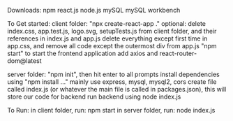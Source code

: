 Downloads:
npm react.js node.js mySQL mySQL workbench 



To Get started:
client folder:
	"npx create-react-app ."
	optional: delete index.css, app.test.js, logo.svg, setupTests.js from client folder, and their references in index.js and app.js
		  delete everything except first time in app.css, and remove all code except the outermost div from app.js
        "npm start" to start the frontend application
        add axios and react-router-dom@latest


server folder:
	"npm init", then hit enter to all prompts
	install dependencies using "npm install ..." mainly use express, mysql, mysql2, cors
	create file called index.js (or whatever the main file is called in packages.json), this will store our code for backend
        run backend using node index.js
        
	
	

To Run:
in client folder, run: npm start
in server folder, run: node index.js

